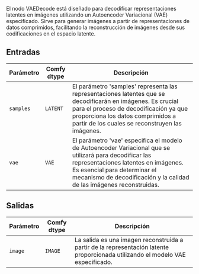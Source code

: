 
El nodo VAEDecode está diseñado para decodificar representaciones latentes en imágenes utilizando un Autoencoder Variacional (VAE) especificado. Sirve para generar imágenes a partir de representaciones de datos comprimidos, facilitando la reconstrucción de imágenes desde sus codificaciones en el espacio latente.

## Entradas

| Parámetro | Comfy dtype | Descripción |
|-----------|-------------|-------------|
| `samples` | `LATENT`    | El parámetro 'samples' representa las representaciones latentes que se decodificarán en imágenes. Es crucial para el proceso de decodificación ya que proporciona los datos comprimidos a partir de los cuales se reconstruyen las imágenes. |
| `vae`     | `VAE`       | El parámetro 'vae' especifica el modelo de Autoencoder Variacional que se utilizará para decodificar las representaciones latentes en imágenes. Es esencial para determinar el mecanismo de decodificación y la calidad de las imágenes reconstruidas. |

## Salidas

| Parámetro | Comfy dtype | Descripción |
|-----------|-------------|-------------|
| `image`   | `IMAGE`     | La salida es una imagen reconstruida a partir de la representación latente proporcionada utilizando el modelo VAE especificado. |
